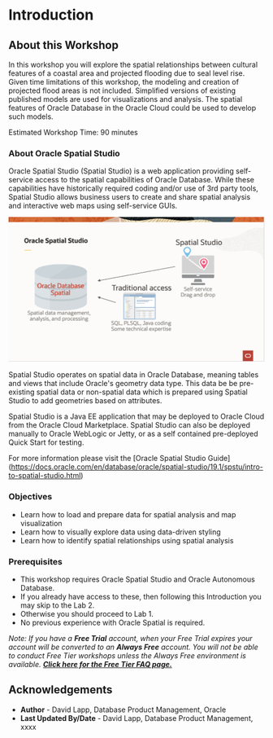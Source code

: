 # Introduction

## About this Workshop

In this workshop you will explore the spatial relationships between cultural features of a coastal area and  projected flooding due to seal level rise. Given time limitations of this workshop, the modeling and creation of projected flood areas is not included. Simplified versions of existing published models are used for visualizations and analysis. The spatial features of Oracle Database in the Oracle Cloud could be used to develop such models.

Estimated Workshop Time: 90 minutes

### About Oracle Spatial Studio

Oracle Spatial Studio (Spatial Studio) is a web application providing self-service access to the spatial capabilities of Oracle Database. While these capabilities have historically required coding and/or use of 3rd party tools, Spatial Studio allows business users to create and share spatial analysis and interactive web maps using self-service GUIs. 

  ![Image alt text](./images/spatial-studio.png "Spatial Studio")

Spatial Studio operates on spatial data in Oracle Database, meaning tables and views that include Oracle's geometry data type. This data be be pre-existing spatial data or non-spatial data which is prepared using Spatial Studio to add geometries based on attributes. 

Spatial Studio is a Java EE application that may be deployed to Oracle Cloud from the Oracle Cloud Marketplace. Spatial Studio can also be deployed manually to Oracle WebLogic or Jetty, or as a self contained pre-deployed Quick Start for testing.

For more information please visit the [Oracle Spatial Studio Guide] (https://docs.oracle.com/en/database/oracle/spatial-studio/19.1/spstu/intro-to-spatial-studio.html)

### Objectives

- Learn how to load and prepare data for spatial analysis and map visualization
- Learn how to visually explore data using data-driven styling
- Learn how to identify spatial relationships using spatial analysis


### Prerequisites

- This workshop requires Oracle Spatial Studio and Oracle Autonomous Database.  
- If you already have access to these, then following this Introduction you may skip to the Lab 2. 
- Otherwise you should proceed to Lab 1.
- No previous experience with Oracle Spatial is required.


*Note: If you have a **Free Trial** account, when your Free Trial expires your account will be converted to an **Always Free** account. You will not be able to conduct Free Tier workshops unless the Always Free environment is available. **[Click here for the Free Tier FAQ page.](https://www.oracle.com/cloud/free/faq.html)***


## Acknowledgements

* **Author** - David Lapp, Database Product Management, Oracle
* **Last Updated By/Date** - David Lapp, Database Product Management, xxxx


